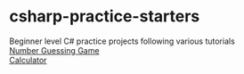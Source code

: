 # csharp-practice-starters
Beginner level C# practice projects following various tutorials<br/>
[Number Guessing Game](https://www.youtube.com/watch?v=IhqdPDPV_g8&ab_channel=FrancescoMagliocco)<br/>
[Calculator](https://learn.microsoft.com/en-us/visualstudio/get-started/csharp/tutorial-console?view=vs-2022)<br/>
